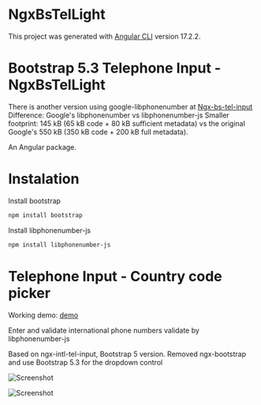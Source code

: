 # NgxBsTelLight

This project was generated with [Angular CLI](https://github.com/angular/angular-cli) version 17.2.2.

# Bootstrap 5.3 Telephone Input - NgxBsTelLight

There is another version using google-libphonenumber at [Ngx-bs-tel-input](https://www.npmjs.com/package/ngx-bs-tel-input)
Difference: Google's libphonenumber vs libphonenumber-js
Smaller footprint: 145 kB (65 kB code + 80 kB sufficient metadata) vs the original Google's 550 kB (350 kB code + 200 kB full metadata).

An Angular package.

# Instalation
Install bootstrap
```bash
npm install bootstrap
```
Install libphonenumber-js
```bash
npm install libphonenumber-js
```
# Telephone Input - Country code picker

Working demo: [demo](https://monggos.com/tel)

Enter and validate international phone numbers validate by libphonenumber-js

Based on ngx-intl-tel-input, Bootstrap 5 version. Removed ngx-bootstrap and use Bootstrap 5.3 for the dropdown control

![Screenshot](https://github.com/hezyz/ngx-bs-tel-input/blob/main/src/assets/Screenshot%202023-07-11%20at%201.59.08.png)

![Screenshot](https://github.com/hezyz/ngx-bs-tel-input/blob/main/src/assets/Screenshot%202023-07-11%20at%201.59.25.png)




